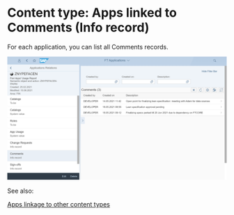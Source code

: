 # Content type: Apps linked to Comments (Info record)

For each application, you can list all Comments records.

[![](res/app-comm.png)](res/app-comm.png)

See also:

[Apps linkage to other content types](apps.md#linkage-to-other-content-types)